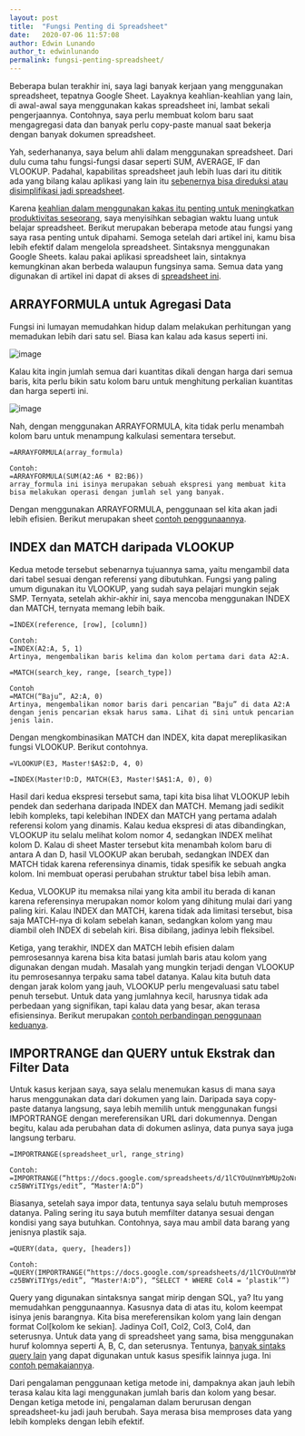 ```yaml
---
layout: post
title:  "Fungsi Penting di Spreadsheet"
date:   2020-07-06 11:57:08
author: Edwin Lunando
author_t: edwinlunando
permalink: fungsi-penting-spreadsheet/
---
```


Beberapa bulan terakhir ini, saya lagi banyak kerjaan yang menggunakan spreadsheet, tepatnya Google Sheet. Layaknya keahlian-keahlian yang lain, di awal-awal saya menggunakan kakas spreadsheet ini, lambat sekali pengerjaannya. Contohnya, saya perlu membuat kolom baru saat mengagregasi data dan banyak perlu copy-paste manual saat bekerja dengan banyak dokumen spreadsheet.

Yah, sederhananya, saya belum ahli dalam menggunakan spreadsheet. Dari dulu cuma tahu fungsi-fungsi dasar seperti SUM, AVERAGE, IF dan VLOOKUP. Padahal, kapabilitas spreadsheet jauh lebih luas dari itu dititik ada yang bilang kalau aplikasi yang lain itu [sebenernya bisa direduksi atau disimplifikasi jadi spreadsheet][1].

Karena [keahlian dalam menggunakan kakas itu penting untuk meningkatkan produktivitas seseorang][2], saya menyisihkan sebagian waktu luang untuk belajar spreadsheet. Berikut merupakan beberapa metode atau fungsi yang saya rasa penting untuk dipahami. Semoga setelah dari artikel ini, kamu bisa lebih efektif dalam mengelola spreadsheet. Sintaksnya menggunakan Google Sheets. kalau pakai aplikasi spreadsheet lain, sintaknya kemungkinan akan berbeda walaupun fungsinya sama. Semua data yang digunakan di artikel ini dapat di akses di [spreadsheet ini][3].

## ARRAYFORMULA untuk Agregasi Data

Fungsi ini lumayan memudahkan hidup dalam melakukan perhitungan yang memadukan lebih dari satu sel. Biasa kan kalau ada kasus seperti ini.

![image](https://user-images.githubusercontent.com/1451080/87246485-f9d72400-c477-11ea-807b-779730032b9d.png)

Kalau kita ingin jumlah semua dari kuantitas dikali dengan harga dari semua baris, kita perlu bikin satu kolom baru untuk menghitung perkalian kuantitas dan harga seperti ini.

![image](https://user-images.githubusercontent.com/1451080/87246504-11aea800-c478-11ea-8e8d-e2ac5db1042a.png)

Nah, dengan menggunakan ARRAYFORMULA, kita tidak perlu menambah kolom baru untuk menampung kalkulasi sementara tersebut.

```
=ARRAYFORMULA(array_formula)

Contoh:
=ARRAYFORMULA(SUM(A2:A6 * B2:B6))
array_formula ini isinya merupakan sebuah ekspresi yang membuat kita bisa melakukan operasi dengan jumlah sel yang banyak.
```

Dengan menggunakan ARRAYFORMULA, penggunaan sel kita akan jadi lebih efisien. Berikut merupakan sheet [contoh penggunaannya][4].

## INDEX dan MATCH daripada VLOOKUP

Kedua metode tersebut sebenarnya tujuannya sama, yaitu mengambil data dari tabel sesuai dengan referensi yang dibutuhkan. Fungsi yang paling umum digunakan itu VLOOKUP, yang sudah saya pelajari mungkin sejak SMP. Ternyata, setelah akhir-akhir ini, saya mencoba menggunakan INDEX dan MATCH, ternyata memang lebih baik.

```
=INDEX(reference, [row], [column])

Contoh:
=INDEX(A2:A, 5, 1)
Artinya, mengembalikan baris kelima dan kolom pertama dari data A2:A.

=MATCH(search_key, range, [search_type])

Contoh
=MATCH(“Baju”, A2:A, 0)
Artinya, mengembalikan nomor baris dari pencarian “Baju” di data A2:A dengan jenis pencarian eksak harus sama. Lihat di sini untuk pencarian jenis lain.
```

Dengan mengkombinasikan MATCH dan INDEX, kita dapat mereplikasikan fungsi VLOOKUP. Berikut contohnya.

```
=VLOOKUP(E3, Master!$A$2:D, 4, 0)

=INDEX(Master!D:D, MATCH(E3, Master!$A$1:A, 0), 0)
```

Hasil dari kedua ekspresi tersebut sama, tapi kita bisa lihat VLOOKUP lebih pendek dan sederhana daripada INDEX dan MATCH. Memang jadi sedikit lebih kompleks, tapi kelebihan INDEX dan MATCH yang pertama adalah referensi kolom yang dinamis. Kalau kedua ekspresi di atas dibandingkan, VLOOKUP itu selalu melihat kolom nomor 4, sedangkan INDEX melihat kolom D. Kalau di sheet Master tersebut kita menambah kolom baru di antara A dan D, hasil VLOOKUP akan berubah, sedangkan INDEX dan MATCH tidak karena referensinya dinamis, tidak spesifik ke sebuah angka kolom. Ini membuat operasi perubahan struktur tabel bisa lebih aman.

Kedua, VLOOKUP itu memaksa nilai yang kita ambil itu berada di kanan karena referensinya merupakan nomor kolom yang dihitung mulai dari yang paling kiri. Kalau INDEX dan MATCH, karena tidak ada limitasi tersebut, bisa saja MATCH-nya di kolam sebelah kanan, sedangkan kolom yang mau diambil oleh INDEX di sebelah kiri. Bisa dibilang, jadinya lebih fleksibel.

Ketiga, yang terakhir, INDEX dan MATCH lebih efisien dalam pemrosesannya karena bisa kita batasi jumlah baris atau kolom yang digunakan dengan mudah. Masalah yang mungkin terjadi dengan VLOOKUP itu pemrosesannya terpaku sama tabel datanya. Kalau kita butuh data dengan jarak kolom yang jauh, VLOOKUP perlu mengevaluasi satu tabel penuh tersebut. Untuk data yang jumlahnya kecil, harusnya tidak ada perbedaan yang signifikan, tapi kalau data yang besar, akan terasa efisiensinya. Berikut merupakan [contoh perbandingan penggunaan keduanya][5].

## IMPORTRANGE dan QUERY untuk Ekstrak dan Filter Data

Untuk kasus kerjaan saya, saya selalu menemukan kasus di mana saya harus menggunakan data dari dokumen yang lain. Daripada saya copy-paste datanya langsung, saya lebih memilih untuk menggunakan fungsi IMPORTRANGE dengan mereferensikan URL dari dokumennya. Dengan begitu, kalau ada perubahan data di dokumen aslinya, data punya saya juga langsung terbaru.

```
=IMPORTRANGE(spreadsheet_url, range_string)

Contoh:
=IMPORTRANGE(“https://docs.google.com/spreadsheets/d/1lCYOuUnmYbMUp2oNroTXxdIcbnniXb-cz5BWYiTIYgs/edit”, “Master!A:D”)
```

Biasanya, setelah saya impor data, tentunya saya selalu butuh memproses datanya. Paling sering itu saya butuh memfilter datanya sesuai dengan kondisi yang saya butuhkan. Contohnya, saya mau ambil data barang yang jenisnya plastik saja.

```
=QUERY(data, query, [headers])

Contoh:
=QUERY(IMPORTRANGE(“https://docs.google.com/spreadsheets/d/1lCYOuUnmYbMUp2oNroTXxdIcbnniXb-cz5BWYiTIYgs/edit”, “Master!A:D”), “SELECT * WHERE Col4 = ‘plastik’”)
```

Query yang digunakan sintaksnya sangat mirip dengan SQL, ya? Itu yang memudahkan penggunaannya. Kasusnya data di atas itu, kolom keempat isinya jenis barangnya. Kita bisa mereferensikan kolom yang lain dengan format Col[kolom ke sekian]. Jadinya Col1, Col2, Col3, Col4, dan seterusnya. Untuk data yang di spreadsheet yang sama, bisa menggunakan huruf kolomnya seperti A, B, C, dan seterusnya. Tentunya, [banyak sintaks query lain][6] yang dapat digunakan untuk kasus spesifik lainnya juga. Ini [contoh pemakaiannya][7].

Dari pengalaman penggunaan ketiga metode ini, dampaknya akan jauh lebih terasa kalau kita lagi menggunakan jumlah baris dan kolom yang besar. Dengan ketiga metode ini, pengalaman dalam berurusan dengan spreadsheet-ku jadi jauh berubah. Saya merasa bisa memproses data yang lebih kompleks dengan lebih efektif.



[1]: https://twitter.com/gcouprie/status/1280448787350196224
[2]: https://gist.github.com/rondy/af1dee1d28c02e9a225ae55da2674a6f#invest-in-iteration-speed
[3]: https://docs.google.com/spreadsheets/d/1lCYOuUnmYbMUp2oNroTXxdIcbnniXb-cz5BWYiTIYgs/edit#gid=1725463389
[4]: https://docs.google.com/spreadsheets/d/1lCYOuUnmYbMUp2oNroTXxdIcbnniXb-cz5BWYiTIYgs/edit#gid=0
[5]: https://docs.google.com/spreadsheets/d/1lCYOuUnmYbMUp2oNroTXxdIcbnniXb-cz5BWYiTIYgs/edit#gid=233406691
[6]: https://developers.google.com/chart/interactive/docs/querylanguage
[7]: https://docs.google.com/spreadsheets/d/1lCYOuUnmYbMUp2oNroTXxdIcbnniXb-cz5BWYiTIYgs/edit#gid=2036210467
